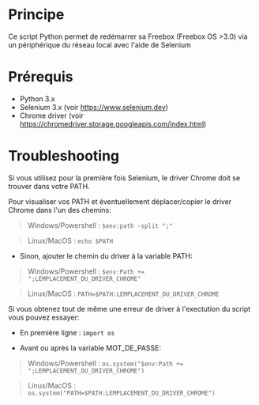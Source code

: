 # Principe

Ce script Python permet de redémarrer sa Freebox (Freebox OS >3.0) via un périphérique du réseau local avec l'aide de Selenium

# Prérequis

- Python 3.x
- Selenium 3.x (voir https://www.selenium.dev)
- Chrome driver (voir https://chromedriver.storage.googleapis.com/index.html) 
  
# Troubleshooting
Si vous utilisez pour la première fois Selenium, le driver Chrome doit se trouver dans votre PATH.

Pour visualiser vos PATH et éventuellement déplacer/copier le driver Chrome dans l'un des chemins:

 >Windows/Powershell :
```$env:path -split ";"```

>Linux/MacOS :
```echo $PATH```

- Sinon, ajouter le chemin du driver à la variable PATH:

> Windows/Powershell :
```$env:Path += ";LEMPLACEMENT_DU_DRIVER_CHROME"```  

> Linux/MacOS :
```PATH=$PATH:LEMPLACEMENT_DU_DRIVER_CHROME```

Si vous obtenez tout de même une erreur de driver à l'exectution du script vous pouvez essayer:

- En première ligne :
```import os```  

- Avant ou après la variable MOT_DE_PASSE:

> Windows/Powershell :
```os.system("$env:Path += ";LEMPLACEMENT_DU_DRIVER_CHROME")```  

> Linux/MacOS :
```os.system("PATH=$PATH:LEMPLACEMENT_DU_DRIVER_CHROME")```
